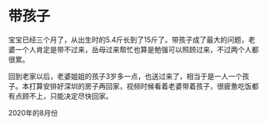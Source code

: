 # 带孩子
宝宝已经三个月了，从出生时的5.4斤长到了15斤了。带孩子成了最大的问题，老婆一个人肯定是带不过来，岳母过来帮忙也算是勉强可以照顾过来，不过两个人都很累。

回到老家以后，老婆姐姐的孩子3岁多一点，也送过来了，相当于是一人一个孩子。本打算安排好深圳的房子再回家，视频时候看着老婆带着孩子，很疲惫吃饭都有点顾不上，只能决定尽快回家。

2020年的8月份